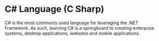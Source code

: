 # C# Language (C Sharp)

C# is the most commonly used language for leveraging the .NET Framework. As such, learning C# is a springboard to creating enterprise systems, desktop applications, websites and mobile applications.
